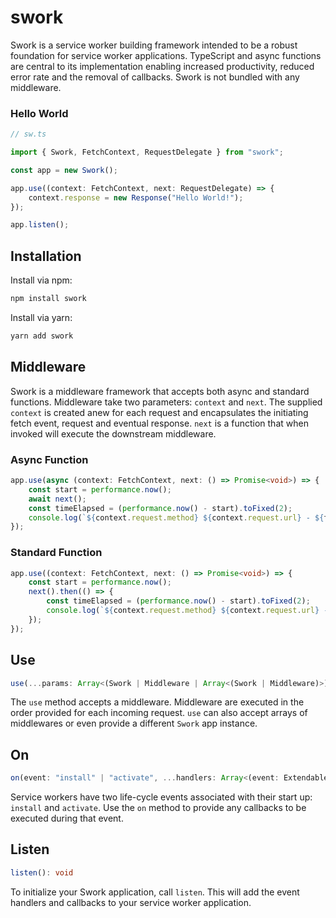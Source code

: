 # swork

Swork is a service worker building framework intended to be a robust foundation for service worker applications. TypeScript and async functions are central to its implementation enabling increased productivity, reduced error rate and the removal of callbacks. Swork is not bundled with any middleware.

### Hello World

```ts
// sw.ts

import { Swork, FetchContext, RequestDelegate } from "swork";

const app = new Swork();

app.use((context: FetchContext, next: RequestDelegate) => {
    context.response = new Response("Hello World!");
});

app.listen();
```

## Installation

Install via npm:

```ts
npm install swork
```

Install via yarn:

```ts
yarn add swork
```

## Middleware

Swork is a middleware framework that accepts both async and standard functions. Middleware take two parameters: `context` and `next`. The supplied `context` is created anew for each request and encapsulates the initiating fetch event, request and eventual response. `next` is a function that when invoked will execute the downstream middleware.

### Async Function

```ts
app.use(async (context: FetchContext, next: () => Promise<void>) => {
    const start = performance.now();
    await next();
    const timeElapsed = (performance.now() - start).toFixed(2);
    console.log(`${context.request.method} ${context.request.url} - ${timeElapsed} ms`);
});
```

### Standard Function

```ts
app.use((context: FetchContext, next: () => Promise<void>) => {
    const start = performance.now();
    next().then(() => {
        const timeElapsed = (performance.now() - start).toFixed(2);
        console.log(`${context.request.method} ${context.request.url} - ${timeElapsed} ms`);
    });
});
```

## Use

```ts
use(...params: Array<(Swork | Middleware | Array<(Swork | Middleware)>)>): Swork
```

The `use` method accepts a middleware. Middleware are executed in the order provided for each incoming request. `use` can also accept arrays of middlewares or even provide a different `Swork` app instance.

## On

```ts
on(event: "install" | "activate", ...handlers: Array<(event: ExtendableEvent) => Promise<void> | void>): void
```

Service workers have two life-cycle events associated with their start up: `install` and `activate`. Use the `on` method to provide any callbacks to be executed during that event.

## Listen

```ts
listen(): void
```

To initialize your Swork application, call `listen`. This will add the event handlers and callbacks to your service worker application.
